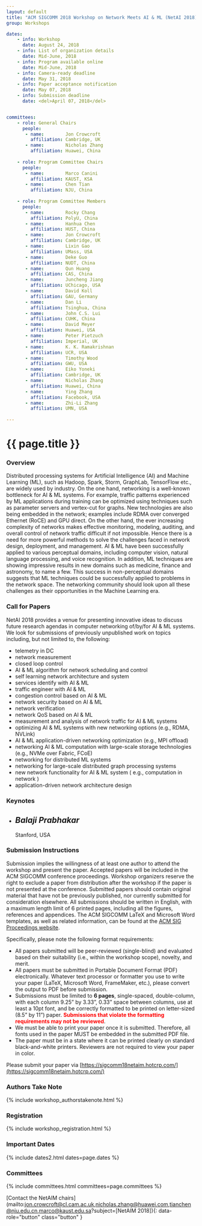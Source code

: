 ```yaml
---
layout: default
title: "ACM SIGCOMM 2018 Workshop on Network Meets AI & ML (NetAI 2018)"
group: Workshops

dates:
    - info: Workshop
      date: August 24, 2018
    - info: List of organization details
      date: Mid-June, 2018
    - info: Program available online
      date: Mid-June, 2018
    - info: Camera-ready deadline
      date: May 31, 2018
    - info: Paper acceptance notification
      date: May 07, 2018
    - info: Submission deadline
      date: <del>April 07, 2018</del>


committees:
    - role: General Chairs
      people:
       - name:        Jon Crowcroft
         affiliation: Cambridge, UK
       - name:        Nicholas Zhang
         affiliation: Huawei, China
    
    - role: Program Committee Chairs
      people:
       - name:        Marco Canini
         affiliation: KAUST, KSA
       - name:        Chen Tian
         affiliation: NJU, China
         
    - role: Program Committee Members
      people:
       - name:        Rocky Chang
         affiliation: PolyU, China     
       - name:        Hanhua Chen
         affiliation: HUST, China
       - name:        Jon Crowcroft
         affiliation: Cambridge, UK
       - name:        Lixin Gao
         affiliation: UMass, USA
       - name:        Deke Guo
         affiliation: NUDT, China      
       - name:        Qun Huang
         affiliation: CAS, China
       - name:        Juncheng Jiang
         affiliation: UChicago, USA      
       - name:        David Koll
         affiliation: GAU, Germany
       - name:        Dan Li
         affiliation: Tsinghua, China       
       - name:        John C.S. Lui
         affiliation: CUHK, China        
       - name:        David Meyer
         affiliation: Huawei, USA       
       - name:        Peter Pietzuch
         affiliation: Imperial, UK        
       - name:        K. K. Ramakrishnan
         affiliation: UCR, USA      
       - name:        Timothy Wood
         affiliation: GWU, USA        
       - name:        Eiko Yoneki
         affiliation: Cambridge, UK
       - name:        Nicholas Zhang
         affiliation: Huawei, China      
       - name:        Ying Zhang
         affiliation: Facebook, USA
       - name:        Zhi-Li Zhang
         affiliation: UMN, USA
 
---
```


# {{ page.title }}

### Overview
Distributed processing systems for Artificial Intelligence (AI) and Machine Learning (ML), such as Hadoop, Spark, Storm, GraphLab, TensorFlow etc., are widely used by industry. On the one hand, networking is a well-known bottleneck for AI & ML systems. For example, traffic patterns experienced by ML applications during training can be optimized using techniques such as parameter servers and vertex-cut for graphs. New technologies are also being embedded in the network; examples include RDMA over converged Ethernet (RoCE) and GPU direct. On the other hand, the ever increasing complexity of networks makes effective monitoring, modeling, auditing, and overall control of network traffic difficult if not impossible. Hence there is a need for more powerful methods to solve the challenges faced in network design, deployment, and management. AI & ML have been successfully applied to various perceptual domains, including computer vision, natural language processing, and voice recognition. In addition, ML techniques are showing impressive results in new domains such as medicine, finance and astronomy, to name a few. This success in non-perceptual domains suggests that ML techniques could be successfully applied to problems in the network space. The networking community should look upon all these challenges as their opportunities in the Machine Learning era.


### Call for Papers
NetAI 2018 provides a venue for presenting innovative ideas to discuss future research agendas in computer networking of/by/for AI & ML systems. We look for submissions of previously unpublished work on topics including, but not limited to, the following: 

- telemetry in DC
- network measurement
- closed loop control
- AI &amp; ML algorithm for network scheduling and control
- self learning network architecture and system
- services identify with AI &amp; ML
- traffic engineer with AI &amp; ML
- congestion control based on AI &amp; ML
- network security based on AI &amp; ML
- network verification
- network QoS based on AI &amp; ML
- measurement and analysis of network traffic for AI &amp; ML systems
- optimizing AI &amp; ML systems with new networking options (e.g., RDMA, NVLink)
- AI &amp; ML application-driven networking optimization (e.g., MPI offload)
- networking AI &amp; ML computation with large-scale storage technologies (e.g., NVMe over Fabric, FCoE)
- networking for distributed ML systems
- networking for large-scale distributed graph processing systems
- new network functionality for AI &amp; ML system ( e.g., computation in network )
- application-driven network architecture design

### Keynotes
<ul data-role="listview" data-inset="true" data-theme="a" data-content-theme="a" class="tbl ui-listview ui-listview-inset ui-corner-all ui-shadow ui-group-theme-a">
              <li data-icon="false" class="ui-li-static ui-body-inherit ui-last-child">
                <div class="ui-grid-a">
                  <div class="ui-block-a">
                    <h2>
                      <em>Balaji Prabhakar</em>
                    </h2>
                  </div>
                  <div class="ui-block-b">
                    <p>Stanford, USA</p>
                  </div>
                </div>
              </li>
            </ul>


        

### Submission Instructions
Submission implies the willingness of at least one author to attend the workshop and present the paper. Accepted papers will be included in the ACM SIGCOMM conference proceedings. Workshop organizers reserve the right to exclude a paper from distribution after the workshop if the paper is not presented at the conference. Submitted papers should contain original material that have not be previously published, nor currently submitted for consideration elsewhere. All submissions should be written in English, with a maximum length limit of 6 printed pages, including all the figures, references and appendices. The ACM SIGCOMM LaTeX and Microsoft Word templates, as well as related information, can be found at the [ACM SIG Proceedings website](https://www.acm.org/publications/proceedings-template).

Specifically, please note the following format requirements:

- All papers submitted will be peer-reviewed (single-blind) and evaluated based on their suitability (i.e., within the workshop scope), novelty, and merit.
- All papers must be submitted in Portable Document Format (PDF) electronically. Whatever text processor or formatter you use to write your paper (LaTeX, Microsoft Word, FrameMaker, etc.), please convert the output to PDF before submission.
- Submissions must be limited to **6 pages**, single-spaced, double-column, with each column 9.25” by 3.33”, 0.33” space between columns, use at least a 10pt font, and be correctly formatted to be printed on letter-sized (8.5” by 11”) paper. <span style="color:red">**Submissions that violate the formatting requirements may not be reviewed**</span>. 
- We must be able to print your paper once it is submitted. Therefore, all fonts used in the paper MUST be embedded in the submitted PDF file.
- The paper must be in a state where it can be printed clearly on standard black-and-white printers. Reviewers are not required to view your paper in color.

Please submit your paper via [https://sigcomm18netaim.hotcrp.com/](https://sigcomm18netaim.hotcrp.com/) 

### Authors Take Note
{% include workshop_authorstakenote.html %}

### Registration
{% include workshop_registration.html %}


### <i class="fa fa-calendar"></i> Important Dates

{% include dates2.html dates=page.dates %}

### Committees

{% include committees.html committees=page.committees %}

[Contact the NetAIM chairs](mailto:jon.crowcroft@cl.cam.ac.uk,nicholas.zhang@huawei.com,tianchen@nju.edu.cn,marco@kaust.edu.sa?subject=[NetAIM 2018]){: data-role="button" class="button" }